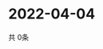 # 2022-04-04
  共 0条

  <!-- BEGIN -->
  <!-- 最后更新时间Mon Apr 04 2022 07:06:31 GMT+0000 (Coordinated Universal Time) -->
  
  <!-- END -->
  
  